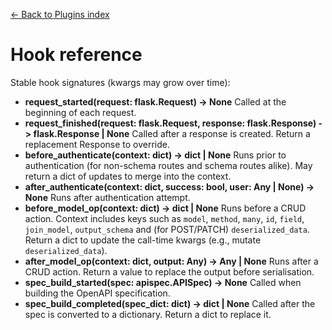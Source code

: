 [← Back to Plugins index](index.md)

# Hook reference
Stable hook signatures (kwargs may grow over time):
- **request_started(request: flask.Request) -> None**
    Called at the beginning of each request.
- **request_finished(request: flask.Request, response: flask.Response) -> flask.Response | None**
    Called after a response is created. Return a replacement Response to override.
- **before_authenticate(context: dict) -> dict | None**
    Runs prior to authentication (for non-schema routes and schema routes alike).
    May return a dict of updates to merge into the context.
- **after_authenticate(context: dict, success: bool, user: Any | None) -> None**
    Runs after authentication attempt.
- **before_model_op(context: dict) -> dict | None**
    Runs before a CRUD action. Context includes keys such as `model`, `method`,
    `many`, `id`, `field`, `join_model`, `output_schema` and (for POST/PATCH)
    `deserialized_data`. Return a dict to update the call-time kwargs (e.g., mutate
    `deserialized_data`).
- **after_model_op(context: dict, output: Any) -> Any | None**
    Runs after a CRUD action. Return a value to replace the output before serialisation.
- **spec_build_started(spec: apispec.APISpec) -> None**
    Called when building the OpenAPI specification.
- **spec_build_completed(spec_dict: dict) -> dict | None**
    Called after the spec is converted to a dictionary. Return a dict to replace it.


